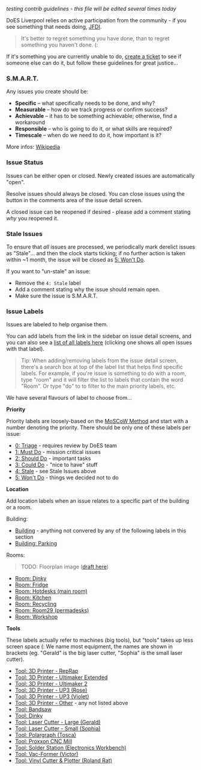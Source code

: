 _testing contrib guidelines - this file will be edited several times today_

DoES Liverpool relies on active participation from the community - if you see something that needs doing, [JFDI](http://www.urbandictionary.com/define.php?term=JFDI).

> It's better to regret something you have done, than to regret something you haven't done. (:

If it's something you are currently unable to do, [create a ticket](https://github.com/DoESLiverpool/somebody-should/issues/new) to see if someone else can do it, but follow these guidelines for great justice...

### S.M.A.R.T.

Any issues you create should be:

* **Specific** – what specifically needs to be done, and why?
* **Measurable** – how do we track progress or confirm success?
* **Achievable** – it has to be something achievable; otherwise, find a workaround
* **Responsible** – who is going to do it, or what skills are required?
* **Timescale** – when do we need to do it, how important is it?

More infos: [Wikipedia](https://en.wikipedia.org/wiki/SMART_criteria)

### Issue Status

Issues can be either open or closed. Newly created issues are automatically "open".

Resolve issues should always be closed. You can close issues using the button in the comments area of the issue detail screen.

A closed issue can be reopened if desired - please add a comment stating _why_ you reopened it.

### Stale Issues

To ensure that _all_ issues are processed, we periodically mark derelict issues as "Stale"... and then the clock starts ticking; if no further action is taken within ~1 month, the issue will be closed as [5: Won't Do]().

If you want to "un-stale" an issue:

* Remove the `4: Stale` label
* Add a comment stating why the issue should remain open.
* Make sure the issue is S.M.A.R.T.

### Issue Labels

Issues are labeled to help organise them.

You can add labels from the link in the sidebar on issue detail screens, and you can also see a [list of all labels here](https://github.com/DoESLiverpool/somebody-should/labels) (clicking one shows all open issues with that label).

> Tip: When adding/removing labels from the issue detail screen, there's a search box at top of the label list that helps find specific labels. For example, if you're issue is something to do with a room, type "room" and it will filter the list to labels that contain the word "Room". Or type "do" to to filter to the main priority labels, etc.

We have several flavours of label to choose from...

**Priority**

Priority labels are loosely-based on the [MoSCoW Method](https://en.wikipedia.org/wiki/MoSCoW_method) and start with a number denoting the priority. There should be only one of these labels per issue:

* [0: Triage]() - requires review by DoES team
* [1: Must Do]() - mission critical issues
* [2: Should Do]() - important tasks
* [3: Could Do]() - "nice to have" stuff
* [4: Stale]() - see Stale Issues above
* [5: Won't Do]() - things we decided not to do

**Location**

Add location labels when an issue relates to a specific part of the building or a room.

Building:

* [Building]() - anything not convered by any of the following labels in this section
* [Building: Parking]()

Rooms:

> TODO: Floorplan image ([draft here](https://github.com/DoESLiverpool/somebody-should/issues/432#issuecomment-298172301))

* [Room: Dinky]()
* [Room: Fridge]()
* [Room: Hotdesks (main room)]()
* [Room: Kitchen]()
* [Room: Recycling]()
* [Room: Room29 (permadesks)]()
* [Room: Workshop]()

**Tools**

These labels actually refer to machines (big tools), but "tools" takes up less screen space (: We name most equipment, the names are shown in brackets (eg. "Gerald" is the big laser cutter, "Sophia" is the small laser cutter).

* [Tool: 3D Printer - RepRap]()
* [Tool: 3D Printer - Ultimaker Extended]()
* [Tool: 3D Printer - Ultimaker 2]()
* [Tool: 3D Printer - UP3 (Rose)]()
* [Tool: 3D Printer - UP3 (Violet)]()
* [Tool: 3D Printer - Other]() - any not listed above
* [Tool: Bandsaw]()
* [Tool: Dinky]()
* [Tool: Laser Cutter - Large (Gerald)]()
* [Tool: Laser Cutter - Small (Sophia)]()
* [Tool: Polargraph (Tosca)]()
* [Tool: Proxxon CNC Mill]()
* [Tool: Solder Station (Electronics Workbench)]()
* [Tool: Vac-Former (Victor)]()
* [Tool: Vinyl Cutter & Plotter (Roland Rat)]()

